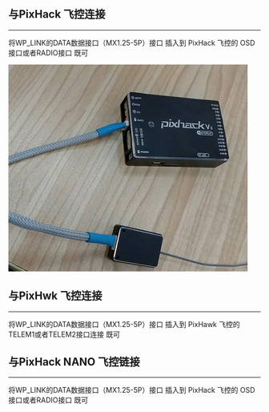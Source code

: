 ## 与PixHack 飞控连接

---

将WP\_LINK的DATA数据接口（MX1.25-5P）接口  插入到 PixHack 飞控的 OSD接口或者RADIO接口 既可

![](/assets/wplink-hack.png)

## 与PixHwk 飞控连接

---

将WP\_LINK的DATA数据接口（MX1.25-5P）接口  插入到 PixHawk 飞控的TELEM1或者TELEM2接口连接 既可



## 与PixHack NANO 飞控链接

---

将WP\_LINK的DATA数据接口（MX1.25-5P）接口  插入到 PixHack 飞控的 OSD接口或者RADIO接口 既可



